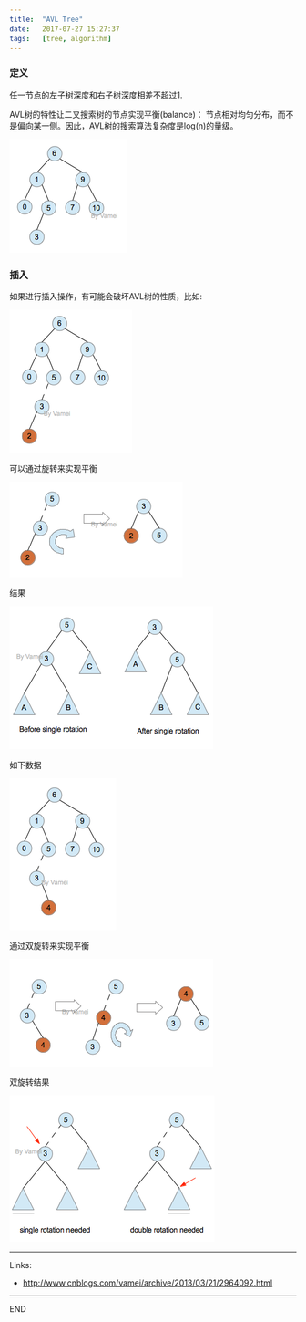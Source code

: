 ```yaml
---
title:  "AVL Tree"
date:   2017-07-27 15:27:37
tags:   [tree, algorithm]
---
```

### 定义
任一节点的左子树深度和右子树深度相差不超过1.

AVL树的特性让二叉搜索树的节点实现平衡(balance)：
节点相对均匀分布，而不是偏向某一侧。因此，AVL树的搜索算法复杂度是log(n)的量级。

![](./resources/2017-07-27-avl-tree/avl-tree1.png)

### 插入

如果进行插入操作，有可能会破坏AVL树的性质，比如:

![](./resources/2017-07-27-avl-tree/insert1.png)

可以通过旋转来实现平衡

![](./resources/2017-07-27-avl-tree/turn1.png)

结果

![](./resources/2017-07-27-avl-tree/turn1-1.png)

如下数据

![](./resources/2017-07-27-avl-tree/turn2.png)

通过双旋转来实现平衡

![](./resources/2017-07-27-avl-tree/turn2-1.png)

双旋转结果

![](./resources/2017-07-27-avl-tree/turn2-2.png)


---
Links:
- http://www.cnblogs.com/vamei/archive/2013/03/21/2964092.html

---
END
